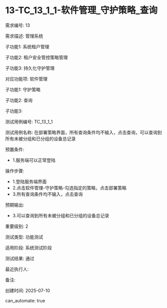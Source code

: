 # 13-TC_13_1_1-软件管理_守护策略_查询

需求编号: 13

需求描述: 管理系统

子功能1: 系统租户管理

子功能2: 租户安全管控策略管理

子功能3: 持久化守护管理


对应功能项: 软件管理

子功能1: 守护策略

子功能2: 查询

子功能3: 


测试用例编号: TC_13_1_1

测试用例名称: 在部署策略界面，所有查询条件均不输入，点击查询，可以查询到所有未被分组和已分组的设备总记录

预置条件:
- 1.服务端可以正常登陆

操作步骤:
- 1.登陆服务端界面
- 2.点击软件管理-守护策略-勾选指定的策略，点击部署策略
- 3.所有查询条件均不输入，点击查询

预期输出:
- 3.可以查询到所有未被分组和已分组的设备总记录

重要级别: 2

测试类型: 功能测试

适用阶段: 系统测试阶段

测试结果: 通过

最近执行人: 

备注: 

创建时间: 2025-07-10

can_automate: true
